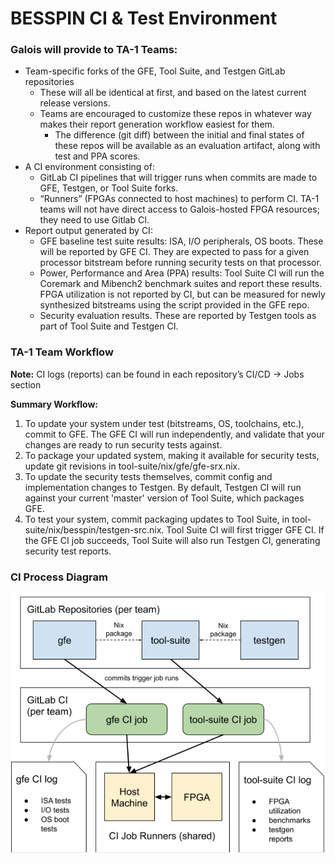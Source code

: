 # BESSPIN CI & Test Environment

### Galois will provide to TA-1 Teams:
- Team-specific forks of the GFE, Tool Suite, and Testgen GitLab repositories
  - These will all be identical at first, and based on the latest current release versions.
  - Teams are encouraged to customize these repos in whatever way makes their report generation workflow easiest for them.
	- The difference (git diff) between the initial and final states of these repos will be available as an evaluation artifact, along with test and PPA scores.
- A CI environment consisting of:
	- GitLab CI pipelines that will trigger runs when commits are made to GFE, Testgen, or Tool Suite forks.
	- “Runners” (FPGAs connected to host machines) to perform CI. TA-1 teams will not have direct access to Galois-hosted FPGA resources; they need to use Gitlab CI.
- Report output generated by CI:
	- GFE baseline test suite results: ISA, I/O peripherals, OS boots. These will be reported by GFE CI. They are expected to pass for a given processor bitstream before running security tests on that processor.
	- Power, Performance and Area (PPA) results: Tool Suite CI will run the Coremark and Mibench2 benchmark suites and report these results. FPGA utilization is not reported by CI, but can be measured for newly synthesized bitstreams using the script provided in the GFE repo.
	- Security evaluation results. These are reported by Testgen tools as part of Tool Suite and Testgen CI.

### TA-1 Team Workflow
**Note:** CI logs (reports) can be found in each repository’s CI/CD -> Jobs section

**Summary Workflow:**

1.   To update your system under test (bitstreams, OS, toolchains, etc.), commit to GFE. The GFE CI will run independently, and validate that your changes are ready to run security tests against.
2.   To package your updated system, making it available for security tests, update git revisions in tool-suite/nix/gfe/gfe-srx.nix.
3.   To update the security tests themselves, commit config and implementation changes to Testgen. By default, Testgen CI will run against your current 'master' version of Tool Suite, which packages GFE.
4.   To test your system, commit packaging updates to Tool Suite, in tool-suite/nix/besspin/testgen-src.nix. Tool Suite CI will first trigger GFE CI. If the GFE CI job succeeds, Tool Suite will also run Testgen CI, generating security test reports.


### CI Process Diagram
![fig:ciDiagram](doc/doc-images/ci-diagram.png "CI Diagram")
